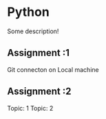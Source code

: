 # Python
Some description!

## Assignment :1

Git connecton on Local machine

## Assignment :2
Topic: 1
Topic: 2


